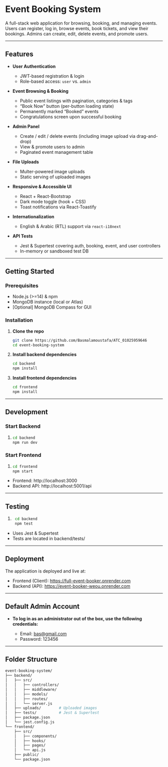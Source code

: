 # Event Booking System

A full-stack web application for browsing, booking, and managing events. Users can register, log in, browse events, book tickets, and view their bookings. Admins can create, edit, delete events, and promote users.

---

## Features

- **User Authentication**  
  - JWT-based registration & login  
  - Role-based access: `user` vs. `admin`  

- **Event Browsing & Booking**  
  - Public event listings with pagination, categories & tags  
  - “Book Now” button (per-button loading state)  
  - Permanently marked “Booked” events  
  - Congratulations screen upon successful booking  

- **Admin Panel**  
  - Create / edit / delete events (including image upload via drag-and-drop)  
  - View & promote users to admin  
  - Paginated event management table  

- **File Uploads**  
  - Multer-powered image uploads  
  - Static serving of uploaded images  

- **Responsive & Accessible UI**  
  - React + React-Bootstrap  
  - Dark mode toggle (hook + CSS)  
  - Toast notifications via React-Toastify  

- **Internationalization**  
  - English & Arabic (RTL) support via `react-i18next`  

- **API Tests**  
  - Jest & Supertest covering auth, booking, event, and user controllers  
  - In-memory or sandboxed test DB  

---

## Getting Started

### Prerequisites

- Node.js (>=14) & npm  
- MongoDB instance (local or Atlas)  
- [Optional] MongoDB Compass for GUI  

### Installation

1. **Clone the repo**  
   ```bash
   git clone https://github.com/Basmalamoustafa/ATC_01025959646
   cd event-booking-system

2. **Install backend dependencies**
   ```bash
   cd backend
   npm install

3. **Install frontend dependencies**
   ```bash
   cd frontend
   npm install

---

## Development

### Start Backend

1.  ```bash
    cd backend
    npm run dev
    
### Start Frontend

1.  ```bash
    cd frontend
    npm start

- Frontend: http://localhost:3000
- Backend API: http://localhost:5001/api

---

## Testing
1. ```bash
    cd backend
    npm test
- Uses Jest & Supertest
- Tests are located in backend/tests/

---

## Deployment
The application is deployed and live at:

- Frontend (Client):
https://full-event-booker.onrender.com
- Backend (API):
https://event-booker-weou.onrender.com

---

## Default Admin Account

- **To log in as an administrator out of the box, use the following credentials:**

  - Email: bas@gmail.com
  - Password: 123456

___

## Folder Structure
```bash
event-booking-system/
├── backend/
│   ├── src/
│   │   ├── controllers/
│   │   ├── middleware/
│   │   ├── models/
│   │   ├── routes/
│   │   └── server.js
│   ├── uploads/        # Uploaded images
│   ├── tests/          # Jest & Supertest
│   ├── package.json
│   └── jest.config.js
└── frontend/
    ├── src/
    │   ├── components/
    │   ├── hooks/
    │   ├── pages/
    │   └── api.js
    ├── public/
    └── package.json


